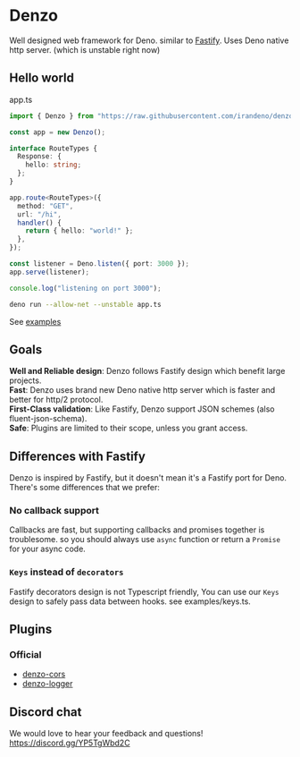 # Denzo

Well designed web framework for Deno. similar to
[Fastify](https://github.com/fastify/fastify). Uses Deno native http server.
(which is unstable right now)

## Hello world

app.ts

```ts
import { Denzo } from "https://raw.githubusercontent.com/irandeno/denzo/main/mod.ts";

const app = new Denzo();

interface RouteTypes {
  Response: {
    hello: string;
  };
}

app.route<RouteTypes>({
  method: "GET",
  url: "/hi",
  handler() {
    return { hello: "world!" };
  },
});

const listener = Deno.listen({ port: 3000 });
app.serve(listener);

console.log("listening on port 3000");
```

```sh
deno run --allow-net --unstable app.ts
```

See [examples](https://github.com/erfanium/denzo/tree/main/examples)

## Goals

**Well and Reliable design**: Denzo follows Fastify design which benefit large
projects.\
**Fast**: Denzo uses brand new Deno native http server which is faster and
better for http/2 protocol.\
**First-Class validation**: Like Fastify, Denzo support JSON schemes (also
fluent-json-schema).\
**Safe**: Plugins are limited to their scope, unless you grant access.

## Differences with Fastify

Denzo is inspired by Fastify, but it doesn't mean it's a Fastify port for Deno.
There's some differences that we prefer:

### No callback support

Callbacks are fast, but supporting callbacks and promises together is
troublesome. so you should always use `async` function or return a `Promise` for
your async code.

### `Keys` instead of `decorators`

Fastify decorators design is not Typescript friendly, You can use our `Keys`
design to safely pass data between hooks. see examples/keys.ts.

## Plugins

### Official

- [denzo-cors](https://github.com/irandeno/denzo-cors)
- [denzo-logger](https://github.com/irandeno/denzo-logger)

## Discord chat

We would love to hear your feedback and questions! https://discord.gg/YP5TgWbd2C
